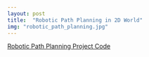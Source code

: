 ```yaml
---
layout: post
title:  "Robotic Path Planning in 2D World"
img: "robotic_path_planning.jpg"
---
```

[Robotic Path Planning Project Code](https://drive.google.com/drive/folders/1secJlcD7oMvPxfpgHYDllCYUU2y-AbM2)
